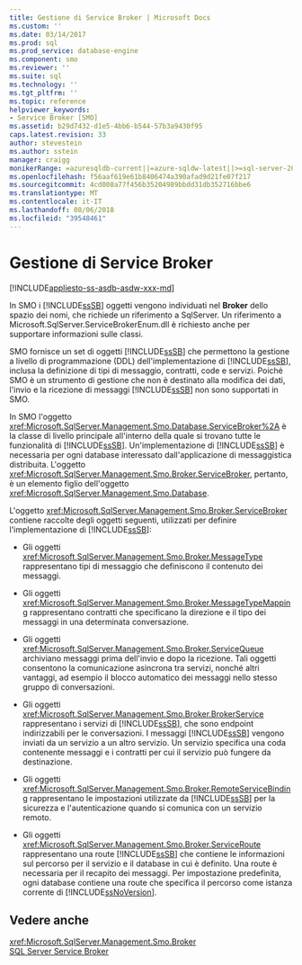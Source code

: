 ```yaml
---
title: Gestione di Service Broker | Microsoft Docs
ms.custom: ''
ms.date: 03/14/2017
ms.prod: sql
ms.prod_service: database-engine
ms.component: smo
ms.reviewer: ''
ms.suite: sql
ms.technology: ''
ms.tgt_pltfrm: ''
ms.topic: reference
helpviewer_keywords:
- Service Broker [SMO]
ms.assetid: b29d7432-d1e5-4bb6-b544-57b3a9430f95
caps.latest.revision: 33
author: stevestein
ms.author: sstein
manager: craigg
monikerRange: =azuresqldb-current||=azure-sqldw-latest||>=sql-server-2016||=sqlallproducts-allversions||>=sql-server-linux-2017
ms.openlocfilehash: f56aaf619e61b8406474a390afad9d21fe07f217
ms.sourcegitcommit: 4cd008a77f456b35204989bbdd31db352716bbe6
ms.translationtype: MT
ms.contentlocale: it-IT
ms.lasthandoff: 08/06/2018
ms.locfileid: "39548461"
---
```

# <a name="managing-service-broker"></a>Gestione di Service Broker
[!INCLUDE[appliesto-ss-asdb-asdw-xxx-md](../../../includes/appliesto-ss-asdb-asdw-xxx-md.md)]

  In SMO i [!INCLUDE[ssSB](../../../includes/sssb-md.md)] oggetti vengono individuati nel **Broker** dello spazio dei nomi, che richiede un riferimento a SqlServer. Un riferimento a Microsoft.SqlServer.ServiceBrokerEnum.dll è richiesto anche per supportare informazioni sulle classi.  
  
 SMO fornisce un set di oggetti [!INCLUDE[ssSB](../../../includes/sssb-md.md)] che permettono la gestione a livello di programmazione (DDL) dell'implementazione di [!INCLUDE[ssSB](../../../includes/sssb-md.md)], inclusa la definizione di tipi di messaggio, contratti, code e servizi. Poiché SMO è un strumento di gestione che non è destinato alla modifica dei dati, l'invio e la ricezione di messaggi [!INCLUDE[ssSB](../../../includes/sssb-md.md)] non sono supportati in SMO.  
  
 In SMO l'oggetto <xref:Microsoft.SqlServer.Management.Smo.Database.ServiceBroker%2A> è la classe di livello principale all'interno della quale si trovano tutte le funzionalità di [!INCLUDE[ssSB](../../../includes/sssb-md.md)]. Un'implementazione di [!INCLUDE[ssSB](../../../includes/sssb-md.md)] è necessaria per ogni database interessato dall'applicazione di messaggistica distribuita. L'oggetto <xref:Microsoft.SqlServer.Management.Smo.Broker.ServiceBroker>, pertanto, è un elemento figlio dell'oggetto <xref:Microsoft.SqlServer.Management.Smo.Database>.  
  
 L'oggetto <xref:Microsoft.SqlServer.Management.Smo.Broker.ServiceBroker> contiene raccolte degli oggetti seguenti, utilizzati per definire l'implementazione di [!INCLUDE[ssSB](../../../includes/sssb-md.md)]:  
  
-   Gli oggetti <xref:Microsoft.SqlServer.Management.Smo.Broker.MessageType> rappresentano tipi di messaggio che definiscono il contenuto dei messaggi.  
  
-   Gli oggetti <xref:Microsoft.SqlServer.Management.Smo.Broker.MessageTypeMapping> rappresentano contratti che specificano la direzione e il tipo dei messaggi in una determinata conversazione.  
  
-   Gli oggetti <xref:Microsoft.SqlServer.Management.Smo.Broker.ServiceQueue> archiviano messaggi prima dell'invio e dopo la ricezione. Tali oggetti consentono la comunicazione asincrona tra servizi, nonché altri vantaggi, ad esempio il blocco automatico dei messaggi nello stesso gruppo di conversazioni.  
  
-   Gli oggetti <xref:Microsoft.SqlServer.Management.Smo.Broker.BrokerService> rappresentano i servizi di [!INCLUDE[ssSB](../../../includes/sssb-md.md)], che sono endpoint indirizzabili per le conversazioni. I messaggi [!INCLUDE[ssSB](../../../includes/sssb-md.md)] vengono inviati da un servizio a un altro servizio. Un servizio specifica una coda contenente messaggi e i contratti per cui il servizio può fungere da destinazione.  
  
-   Gli oggetti <xref:Microsoft.SqlServer.Management.Smo.Broker.RemoteServiceBinding> rappresentano le impostazioni utilizzate da [!INCLUDE[ssSB](../../../includes/sssb-md.md)] per la sicurezza e l'autenticazione quando si comunica con un servizio remoto.  
  
-   Gli oggetti <xref:Microsoft.SqlServer.Management.Smo.Broker.ServiceRoute> rappresentano una route [!INCLUDE[ssSB](../../../includes/sssb-md.md)] che contiene le informazioni sul percorso per il servizio e il database in cui è definito. Una route è necessaria per il recapito dei messaggi. Per impostazione predefinita, ogni database contiene una route che specifica il percorso come istanza corrente di [!INCLUDE[ssNoVersion](../../../includes/ssnoversion-md.md)].  
  
## <a name="see-also"></a>Vedere anche  
 <xref:Microsoft.SqlServer.Management.Smo.Broker>   
 [SQL Server Service Broker](../../../database-engine/configure-windows/sql-server-service-broker.md)  
  
  
